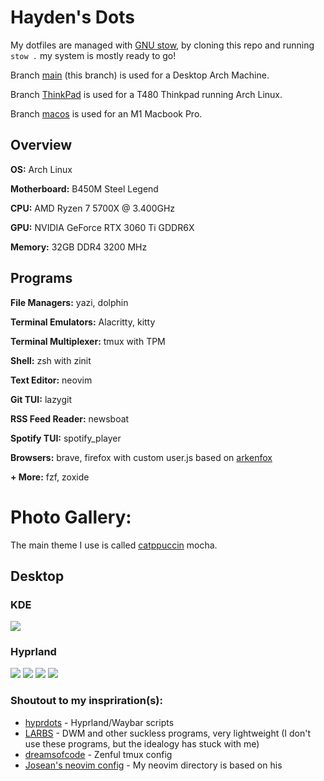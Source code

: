 # Hayden's Dots

My dotfiles are managed with [GNU stow](https://www.gnu.org/software/stow/), by cloning this repo and running `stow .` my system is mostly ready to go!

Branch [main](https://github.com/HansonSoftware/dotfiles) (this branch) is used for a Desktop Arch Machine.

Branch [ThinkPad](https://github.com/HansonSoftware/dotfiles/tree/ThinkPad) is used for a T480 Thinkpad running Arch Linux.

Branch [macos](https://github.com/HansonSoftware/dotfiles/tree/macos) is used for an M1 Macbook Pro.

## Overview

**OS:** Arch Linux

**Motherboard:** B450M Steel Legend

**CPU:** AMD Ryzen 7 5700X @ 3.400GHz

**GPU:** NVIDIA GeForce RTX 3060 Ti GDDR6X

**Memory:** 32GB DDR4 3200 MHz

## Programs

**File Managers:** yazi, dolphin

**Terminal Emulators:** Alacritty, kitty

**Terminal Multiplexer:** tmux with TPM

**Shell:** zsh with zinit

**Text Editor:** neovim

**Git TUI:** lazygit

**RSS Feed Reader:** newsboat

**Spotify TUI:** spotify_player

**Browsers:** brave, firefox with custom user.js based on [arkenfox](https://github.com/arkenfox/user.js)

**+ More:** fzf, zoxide

# Photo Gallery:

The main theme I use is called [catppuccin](https://github.com/catppuccin/catppuccin) mocha.

## Desktop

### KDE

<img src ="https://www.haydenhanson.dev/images/gallery/desktop.gif"/>

### Hyprland

<img src="https://haydenhanson.dev/images/gallery/archNeofetch.png"/>

<img src="https://haydenhanson.dev/images/gallery/customNvimWelcome.png"/>

<img src="https://haydenhanson.dev/images/gallery/webWorkEnv.png"/>

<img src="https://haydenhanson.dev/images/gallery/btop.png"/>

### Shoutout to my inspriration(s):

- [hyprdots](https://github.com/prasanthrangan/hyprdots) - Hyprland/Waybar scripts
- [LARBS](https://larbs.xyz/) - DWM and other suckless programs, very lightweight (I don't use these programs, but the idealogy has stuck with me)
- [dreamsofcode](https://www.youtube.com/watch?v=DzNmUNvnB04) - Zenful tmux config
- [Josean's neovim config](https://github.com/josean-dev/dev-environment-files/) - My neovim directory is based on his
